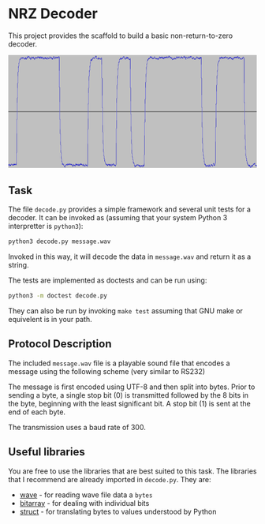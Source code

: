 NRZ Decoder
===========

This project provides the scaffold to build a basic non-return-to-zero decoder.

![Waveform](waveform.png)

Task
----

The file `decode.py` provides a simple framework and several unit tests for a decoder. It can be invoked as (assuming that your system Python 3 interpretter is `python3`):

```bash
python3 decode.py message.wav
```

Invoked in this way, it will decode the data in `message.wav` and return it as a string.

The tests are implemented as doctests and can be run using:

```bash
python3 -m doctest decode.py
```

They can also be run by invoking `make test` assuming that GNU make or equivelent is in your path.

Protocol Description
--------------------

The included `message.wav` file is a playable sound file that encodes a message using the following scheme (very similar to RS232)

The message is first encoded using UTF-8 and then split into bytes. Prior to sending a byte, a single stop bit (0) is transmitted followed by the 8 bits in the byte, beginning with the least significant bit. A stop bit (1) is sent at the end of each byte.

The transmission uses a baud rate of 300.

Useful libraries
----------------

You are free to use the libraries that are best suited to this task. The libraries that I recommend are already imported in `decode.py`. They are:

- [wave](https://docs.python.org/3/library/wave.html) - for reading wave file data a `bytes`
- [bitarray](https://github.com/ilanschnell/bitarray) - for dealing with individual bits
- [struct](https://docs.python.org/3/library/struct.html) - for translating bytes to values understood by Python

